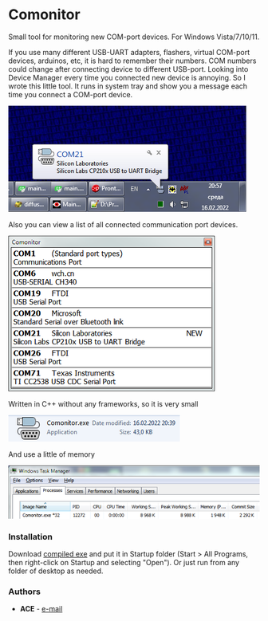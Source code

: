 # Comonitor

Small tool for monitoring new COM-port devices. For Windows Vista/7/10/11.

If you use many different USB-UART adapters, flashers, virtual COM-port devices, arduinos, etc, it is hard to remember their numbers. COM numbers could change after connecting device to different USB-port. Looking into Device Manager every time you connected new device is annoying. So I wrote this little tool. It runs in system tray and show you a message each time you connect a COM-port device.

![](images/baloon.png)

Also you can view a list of all connected communication port devices.

![](images/list.png)

Written in C++ without any frameworks, so it is very small

![](images/filesize.png)

And use a little of memory

![](images/memsize.png)

### Installation

Download [compiled exe](build-Release/release/Comonitor.exe) and put it in Startup folder (Start > All Programs, then right-click on Startup and selecting "Open"). Or just run from any folder of desktop as needed.

### Authors

* **ACE** - [e-mail](mailto:ace@imlazy.ru)
